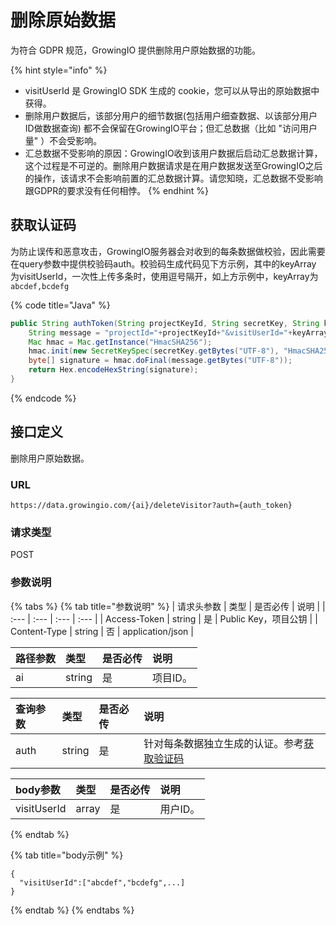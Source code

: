 # 删除原始数据

为符合 GDPR 规范，GrowingIO 提供删除用户原始数据的功能。

{% hint style="info" %}
* visitUserId 是 GrowingIO SDK 生成的 cookie，您可以从导出的原始数据中获得。
* 删除用户数据后，该部分用户的细节数据\(包括用户细查数据、以该部分用户ID做数据查询\) 都不会保留在GrowingIO平台；但汇总数据（比如 "访问用户量" ）不会受影响。
* 汇总数据不受影响的原因：GrowingIO收到该用户数据后启动汇总数据计算，这个过程是不可逆的。删除用户数据请求是在用户数据发送至GrowingIO之后的操作，该请求不会影响前置的汇总数据计算。请您知晓，汇总数据不受影响跟GDPR的要求没有任何相悖。
{% endhint %}

## 获取认证码

为防止误传和恶意攻击，GrowingIO服务器会对收到的每条数据做校验，因此需要在query参数中提供校验码auth。校验码生成代码见下方示例，其中的keyArray 为visitUserId，一次性上传多条时，使用逗号隔开，如上方示例中，keyArray为`abcdef,bcdefg`

{% code title="Java" %}
```java
public String authToken(String projectKeyId, String secretKey, String keyArray) throws Exception {
    String message = "projectId="+projectKeyId+"&visitUserId="+keyArray;
    Mac hmac = Mac.getInstance("HmacSHA256");
    hmac.init(new SecretKeySpec(secretKey.getBytes("UTF-8"), "HmacSHA256"));
    byte[] signature = hmac.doFinal(message.getBytes("UTF-8"));
    return Hex.encodeHexString(signature);
}
```
{% endcode %}

## 接口定义

删除用户原始数据。

### URL

`https://data.growingio.com/{ai}/deleteVisitor?auth={auth_token}`

### 请求类型

POST

### 参数说明

{% tabs %}
{% tab title="参数说明" %}
| 请求头参数 | 类型 | 是否必传 | 说明 |
| :--- | :--- | :--- | :--- |
| Access-Token | string | 是 | Public Key，项目公钥 |
| Content-Type | string | 否 | application/json |

| 路径参数 | 类型 | 是否必传 | 说明 |
| :--- | :--- | :--- | :--- |
| ai | string | 是 | 项目ID。 |

| 查询参数 | 类型 | 是否必传 | 说明 |
| :--- | :--- | :--- | :--- |
| auth | string | 是 | 针对每条数据独立生成的认证。参考[获取验证码](../customize-api/uservar.md#huo-qu-ren-zheng-ma) |

| body参数 | 类型 | 是否必传 | 说明 |
| :--- | :--- | :--- | :--- |
| visitUserId | array | 是 | 用户ID。 |
{% endtab %}

{% tab title="body示例" %}
```text
{
  "visitUserId":["abcdef","bcdefg",...]
}
```
{% endtab %}
{% endtabs %}

